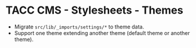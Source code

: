 # TACC CMS - Stylesheets - Themes

- Migrate `src/lib/_imports/settings/*` to theme data.
- Support one theme extending another theme (default theme or another theme).
